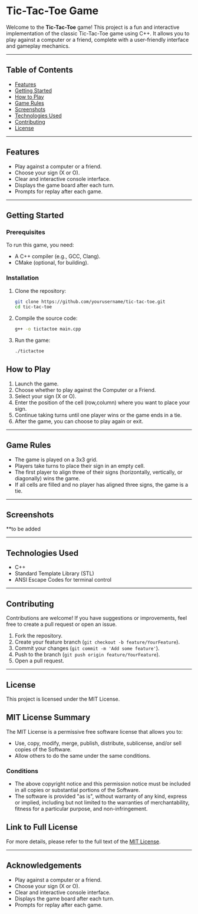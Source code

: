# Tic-Tac-Toe Game

Welcome to the **Tic-Tac-Toe** game! This project is a fun and interactive implementation of the classic Tic-Tac-Toe game using C++. It allows you to play against a computer or a friend, complete with a user-friendly interface and gameplay mechanics.

---

## Table of Contents

- [Features](#features)
- [Getting Started](#getting-started)
- [How to Play](#how-to-play)
- [Game Rules](#game-rules)
- [Screenshots](#screenshots)
- [Technologies Used](#technologies-used)
- [Contributing](#contributing)
- [License](#license)

---

## Features

- Play against a computer or a friend.
- Choose your sign (X or O).
- Clear and interactive console interface.
- Displays the game board after each turn.
- Prompts for replay after each game.

---

## Getting Started

### Prerequisites

To run this game, you need:
- A C++ compiler (e.g., GCC, Clang).
- CMake (optional, for building).

### Installation

1. Clone the repository:

   ```bash
   git clone https://github.com/yourusername/tic-tac-toe.git
   cd tic-tac-toe
2. Compile the source code:

   ```bash
   g++ -o tictactoe main.cpp
3. Run the game:

   ```bash
   ./tictactoe

## How to Play

1. Launch the game.
2. Choose whether to play against the Computer or a Friend.
3. Select your sign (X or O).
4. Enter the position of the cell (row,column) where you want to place your sign.
5. Continue taking turns until one player wins or the game ends in a tie.
6. After the game, you can choose to play again or exit.

---

## Game Rules

- The game is played on a 3x3 grid.
- Players take turns to place their sign in an empty cell.
- The first player to align three of their signs (horizontally, vertically, or diagonally) wins the game.
- If all cells are filled and no player has aligned three signs, the game is a tie.

---

## Screenshots

<!-- Replace with actual screenshot path -->
**to be added

---

## Technologies Used

- C++
- Standard Template Library (STL)
- ANSI Escape Codes for terminal control

---

## Contributing

Contributions are welcome! If you have suggestions or improvements, feel free to create a pull request or open an issue.

1. Fork the repository.
2. Create your feature branch (`git checkout -b feature/YourFeature`).
3. Commit your changes (`git commit -m 'Add some feature'`).
4. Push to the branch (`git push origin feature/YourFeature`).
5. Open a pull request.

---

## License

This project is licensed under the MIT License.

## MIT License Summary

The MIT License is a permissive free software license that allows you to:

- Use, copy, modify, merge, publish, distribute, sublicense, and/or sell copies of the Software.
- Allow others to do the same under the same conditions.

### Conditions

- The above copyright notice and this permission notice must be included in all copies or substantial portions of the Software.
- The software is provided "as is", without warranty of any kind, express or implied, including but not limited to the warranties of merchantability, fitness for a particular purpose, and non-infringement.

## Link to Full License

For more details, please refer to the full text of the [MIT License](https://opensource.org/licenses/MIT).


---

## Acknowledgements

- Play against a computer or a friend.
- Choose your sign (X or O).
- Clear and interactive console interface.
- Displays the game board after each turn.
- Prompts for replay after each game.
